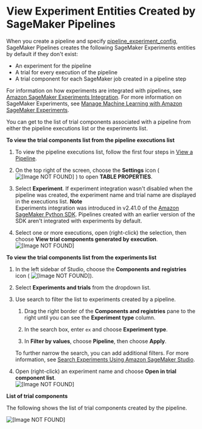 # View Experiment Entities Created by SageMaker Pipelines<a name="pipelines-studio-experiments"></a>

When you create a pipeline and specify [pipeline\_experiment\_config](https://sagemaker.readthedocs.io/en/latest/workflows/pipelines/sagemaker.workflow.pipelines.html#sagemaker.workflow.pipeline.Pipeline.pipeline_experiment_config), SageMaker Pipelines creates the following SageMaker Experiments entities by default if they don't exist:
+ An experiment for the pipeline
+ A trial for every execution of the pipeline
+ A trial component for each SageMaker job created in a pipeline step

For information on how experiments are integrated with pipelines, see [Amazon SageMaker Experiments Integration](pipelines-experiments.md)\. For more information on SageMaker Experiments, see [Manage Machine Learning with Amazon SageMaker Experiments](experiments.md)\.

You can get to the list of trial components associated with a pipeline from either the pipeline executions list or the experiments list\.

**To view the trial components list from the pipeline executions list**

1. To view the pipeline executions list, follow the first four steps in [View a Pipeline](pipelines-studio-list-pipelines.md)\.

1. On the top right of the screen, choose the **Settings** icon \( ![\[Image NOT FOUND\]](http://docs.aws.amazon.com/sagemaker/latest/dg/images/icons/Settings_squid.png) \) to open **TABLE PROPERTIES**\.

1. Select **Experiment**\. If experiment integration wasn't disabled when the pipeline was created, the experiment name and trial name are displayed in the executions list\.
**Note**  
Experiments integration was introduced in v2\.41\.0 of the [Amazon SageMaker Python SDK](https://sagemaker.readthedocs.io)\. Pipelines created with an earlier version of the SDK aren't integrated with experiments by default\.

1. Select one or more executions, open \(right\-click\) the selection, then choose **View trial components generated by execution**\.  
![\[Image NOT FOUND\]](http://docs.aws.amazon.com/sagemaker/latest/dg/images/yosemite/pipelines-executions-list.png)

**To view the trial components list from the experiments list**

1. In the left sidebar of Studio, choose the **Components and registries** icon \( ![\[Image NOT FOUND\]](http://docs.aws.amazon.com/sagemaker/latest/dg/images/icons/Components_registries.png)\)\.

1. Select **Experiments and trials** from the dropdown list\.

1. Use search to filter the list to experiments created by a pipeline\.

   1. Drag the right border of the **Components and registries** pane to the right until you can see the **Experiment type** column\.

   1. In the search box, enter `ex` and choose **Experiment type**\.

   1. In **Filter by values**, choose **Pipeline**, then choose **Apply**\.

   To further narrow the search, you can add additional filters\. For more information, see [Search Experiments Using Amazon SageMaker Studio](experiments-search-studio.md)\.

1. Open \(right\-click\) an experiment name and choose **Open in trial component list**\.  
![\[Image NOT FOUND\]](http://docs.aws.amazon.com/sagemaker/latest/dg/images/yosemite/pipelines-experiments-list.png)

**List of trial components**

The following shows the list of trial components created by the pipeline\.

![\[Image NOT FOUND\]](http://docs.aws.amazon.com/sagemaker/latest/dg/images/yosemite/pipelines-trial-components-list.png)